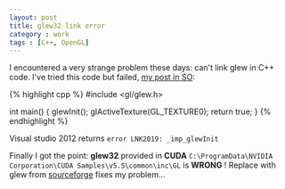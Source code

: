 ```yaml
---
layout: post
title: glew32 link error
category : work
tags : [C++, OpenGL]
---
```


I encountered a very strange problem these days: can't link glew in C++ code. I've tried this code but failed, [my post in SO](http://stackoverflow.com/questions/19557092/cannot-link-with-glew32-for-glewinit):

{% highlight cpp %}
#include <gl/glew.h>

int main()
{
    glewInit();
    glActiveTexture(GL_TEXTURE0);
    return true;
}
{% endhighlight %}

Visual studio 2012 returns `error LNK2019: _imp_glewInit`

Finally I got the point: **glew32** provided in **CUDA** `C:\ProgramData\NVIDIA Corporation\CUDA Samples\v5.5\common\inc\GL` is **WRONG** ! Replace with glew from [sourceforge](glew.sourceforge.net) fixes my problem...